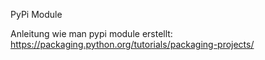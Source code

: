 PyPi Module

Anleitung wie man pypi module erstellt:
https://packaging.python.org/tutorials/packaging-projects/
